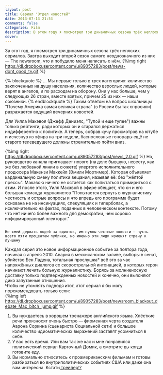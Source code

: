 ```yaml
---
layout: post
title: Сериал "Отдел новостей"
date: 2013-07-13 21:53
comments: false
categories: Film
description: В этом году я посмотрел три динамичных сезона трёх неплохих сериалов. И завтра выходит второй сезон самого неоднозначного из них The newsroom, что побудило меня о нём рассказать
cover: 
---
```

За этот год, я посмотрел три динамичных сезона трёх неплохих сериалов. Завтра выходит второй сезон самого неоднозначного из них — The newsroom, что и побудило меня написать о нём.
{%img right https://dl.dropboxusercontent.com/u/89057283/post/news-dont_good_tv.gif %}

{% blockquote %}
… Мы первые только в трех категориях: количество заключенных на душу населения, количество взрослых людей, которые верят в ангелов, и по расходам на оборону. Они у нас больше, чем у следующих 26 стран, вместе взятых, причем 25 из них — наши союзники.
{% endblockquote %}
Таким ответом на вопрос школьницы "Почему Америка самая великая страна" (в России бы так спросили) разражается ведущий вечерних новостей.    

Для Уилла Макэвоя (Джефф Дениэлс, "Тупой и еще тупее") важны только рейтинги, ради которых он и старался держаться индифферентно к политике. 
А теперь, собрав кучу просмотров на ютубе и исчезнув из эфира на три недели, баснословные гонорары ещё не старого телеведущего должны стремительно пойти вниз.

{%img right https://dl.dropboxusercontent.com/u/89057283/post/news_2.0.gif %}
Но, руководство канала приглашает нового (на деле бывшую, невесту, как же без любовной линии в сюжете) упертого 
исполнительного продюсера Макензи Маккейл (Эмили Мортимер). Которая объявляет кардинальную смену политики вещания, называя её: без "жёлтой прессы". 
Макэвою ничего не остаётся как попытаться примириться с этим. 
И после этого, Уилл Макэвой в эфире обещает, что он и его большая команда журналистов "Попытается вернуть в журналистику честность и острые вопросы и что впредь его программа будет основана не на инсинуациях, спекуляциях и гиперболах, а исключительно на фактах, поданных в человеческом контексте. Потому что нет ничего более важного для демократии, чем хорошо информированный электорат."

<code>
Не смей держать людей за идиотов, им нужны честные новости — пусть всего пяти процентам публики, но именно эти люди изменят страну к лучшему
</code>

Каждая серия это новое информационное событие за полтора года, начиная с апреля 2010. Авария в мексиканском заливе, выборы в сенат, убийство Бен Ладена, тотальная прослушка* всё это за час напряжённых диалогов со скорострельной интонацией, в которых герои начинают лечить больную журналистику. Борясь за молниеносную доставку только подтвержденных новостей и конечно, они выясняют дико запутанные отношения.      
Чтобы не утомлять подводя итог, этот сериал я бы могу порекомендовать только если:    
{%img left https://dl.dropboxusercontent.com/u/89057283/post/newsroom_blackout_debate_Mac_bitch_jump.gif %}
1) Вы нуждаетесь в хорошем тренажере английского языка. Хлёсткие речи произносят очень быстро — фирменная черта создателя Аарона Соркина (сценариста Социальной сети) и большое количество идиоматических выражений заставят усомниться в себе.
2) У вас есть время. Или вам так же как и мне понравился политический сериал Карточный Домик, а смотрите вы когда готовите еду.    
3) Вы нормально относитесь к проамериканским фильмам и готовы разбираться во внутриполитических событиях США или даже она вам интересна.
Кстати,[трейлер!?](http://www.youtube.com/watch?feature=player_embedded&v=wC8ovJYAU3U#!)